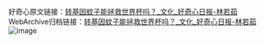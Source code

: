 好奇心原文链接：[转基因蚊子能拯救世界杯吗？_文化_好奇心日报-林若茹](https://www.qdaily.com/articles/21.html)
WebArchive归档链接：[转基因蚊子能拯救世界杯吗？_文化_好奇心日报-林若茹](http://web.archive.org/web/20190623145101/https://www.qdaily.com/articles/21.html)
![image](http://ww3.sinaimg.cn/large/007d5XDply1g3v2sem5phj30u02oyb29)